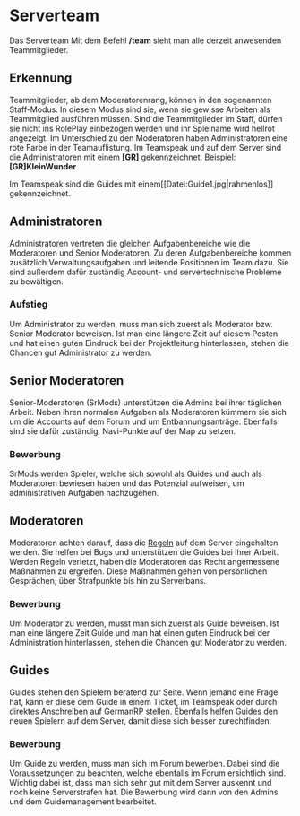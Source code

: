 # Serverteam

Das Serverteam 
Mit dem Befehl **/team** sieht man alle derzeit anwesenden Teammitglieder.

## Erkennung
Teammitglieder, ab dem Moderatorenrang, können in den sogenannten Staff-Modus. In diesem Modus sind sie, wenn sie gewisse Arbeiten als Teammitglied ausführen müssen. Sind die Teammitglieder im Staff, dürfen sie nicht ins RolePlay einbezogen werden und ihr Spielname wird hellrot angezeigt.
Im Unterschied zu den Moderatoren haben Administratoren eine rote Farbe in der Teamauflistung. Im Teamspeak und auf dem Server sind die Administratoren mit einem **[GR]** gekennzeichnet. Beispiel: **[GR]KleinWunder**

Im Teamspeak sind die Guides mit einem[[Datei:Guide1.jpg|rahmenlos]] gekennzeichnet.

## Administratoren 

Administratoren vertreten die gleichen Aufgabenbereiche wie die Moderatoren und Senior Moderatoren. Zu deren Aufgabenbereiche kommen zusätzlich Verwaltungsaufgaben und leitende Positionen im Team dazu. Sie sind außerdem dafür zuständig Account- und servertechnische Probleme zu bewältigen. 

### Aufstieg
Um Administrator zu werden, muss man sich zuerst als Moderator bzw. Senior Moderator beweisen. Ist man eine längere Zeit auf diesem Posten und hat einen guten Eindruck bei der Projektleitung hinterlassen, stehen die Chancen gut Administrator zu werden.

## Senior Moderatoren 

Senior-Moderatoren (SrMods) unterstützen die Admins bei ihrer täglichen Arbeit. Neben ihren normalen Aufgaben als Moderatoren kümmern sie sich um die Accounts auf dem Forum und um Entbannungsanträge. Ebenfalls sind sie dafür zuständig, Navi-Punkte auf der Map zu setzen.

### Bewerbung
SrMods werden Spieler, welche sich sowohl als Guides und auch als Moderatoren bewiesen haben und das Potenzial aufweisen, um administrativen Aufgaben nachzugehen.

## Moderatoren 

Moderatoren achten darauf, dass die [Regeln](https://germanrp.eu/forum/index.php?thread/1-regelwerk/) auf dem Server eingehalten werden. Sie helfen bei Bugs und unterstützen die Guides bei ihrer Arbeit. Werden Regeln verletzt, haben die Moderatoren das Recht angemessene Maßnahmen zu ergreifen. Diese Maßnahmen gehen von persönlichen Gesprächen, über Strafpunkte bis hin zu Serverbans.

### Bewerbung
Um Moderator zu werden, musst man sich zuerst als Guide beweisen. Ist man eine längere Zeit Guide und man hat einen guten Eindruck bei der Administration hinterlassen, stehen die Chancen gut Moderator zu werden. 

## Guides 

Guides stehen den Spielern beratend zur Seite. Wenn jemand eine Frage hat, kann er diese dem Guide in einem Ticket, im Teamspeak oder durch direktes Anschreiben auf GermanRP stellen. Ebenfalls helfen Guides den neuen Spielern auf dem Server, damit diese sich besser zurechtfinden. 

### Bewerbung 
Um Guide zu werden, muss man sich im Forum bewerben. Dabei sind die Voraussetzungen zu beachten, welche ebenfalls im Forum ersichtlich sind. Wichtig dabei ist, dass man sich sehr gut mit dem Server auskennt und noch keine Serverstrafen hat. Die Bewerbung wird dann von den Admins und dem Guidemanagement bearbeitet.
